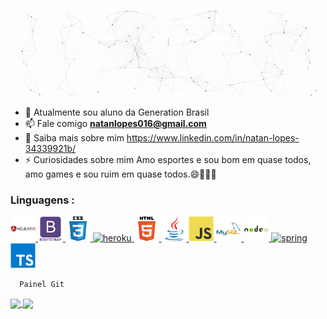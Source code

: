<p align="center">
  <img src="https://github.com/natxn/natxn/raw/main/assets/GifGit.gif" alt="oi, eu sou o natan">
</p>

- 🔭 Atualmente sou aluno da Generation Brasil 
- 📫 Fale comigo **natanlopes016@gmail.com**
- 📄 Saiba mais sobre mim https://www.linkedin.com/in/natan-lopes-34339921b/
- ⚡ Curiosidades sobre mim  Amo esportes e sou bom em quase todos, amo games e sou ruim em quase todos.😄🤷🏾‍♂️

<h3 align="left">Linguagens :</h3>
<p align="left"> <a href="https://angular.io" target="_blank" rel="noreferrer"> <img src="https://raw.githubusercontent.com/devicons/devicon/master/icons/angularjs/angularjs-original-wordmark.svg" alt="angularjs" width="40" height="40"/> </a> <a href="https://getbootstrap.com" target="_blank" rel="noreferrer"> <img src="https://raw.githubusercontent.com/devicons/devicon/master/icons/bootstrap/bootstrap-plain-wordmark.svg" alt="bootstrap" width="40" height="40"/> </a> <a href="https://www.w3schools.com/css/" target="_blank" rel="noreferrer"> <img src="https://raw.githubusercontent.com/devicons/devicon/master/icons/css3/css3-original-wordmark.svg" alt="css3" width="40" height="40"/> </a> <a href="https://heroku.com" target="_blank" rel="noreferrer"> <img src="https://www.vectorlogo.zone/logos/heroku/heroku-icon.svg" alt="heroku" width="40" height="40"/> </a> <a href="https://www.w3.org/html/" target="_blank" rel="noreferrer"> <img src="https://raw.githubusercontent.com/devicons/devicon/master/icons/html5/html5-original-wordmark.svg" alt="html5" width="40" height="40"/> </a> <a href="https://www.java.com" target="_blank" rel="noreferrer"> <img src="https://raw.githubusercontent.com/devicons/devicon/master/icons/java/java-original.svg" alt="java" width="40" height="40"/> </a> <a href="https://developer.mozilla.org/en-US/docs/Web/JavaScript" target="_blank" rel="noreferrer"> <img src="https://raw.githubusercontent.com/devicons/devicon/master/icons/javascript/javascript-original.svg" alt="javascript" width="40" height="40"/> </a> <a href="https://www.mysql.com/" target="_blank" rel="noreferrer"> <img src="https://raw.githubusercontent.com/devicons/devicon/master/icons/mysql/mysql-original-wordmark.svg" alt="mysql" width="40" height="40"/> </a> <a href="https://nodejs.org" target="_blank" rel="noreferrer"> <img src="https://raw.githubusercontent.com/devicons/devicon/master/icons/nodejs/nodejs-original-wordmark.svg" alt="nodejs" width="40" height="40"/> </a> <a href="https://spring.io/" target="_blank" rel="noreferrer"> <img src="https://www.vectorlogo.zone/logos/springio/springio-icon.svg" alt="spring" width="40" height="40"/> </a> <a href="https://www.typescriptlang.org/" target="_blank" rel="noreferrer"> <img src="https://raw.githubusercontent.com/devicons/devicon/master/icons/typescript/typescript-original.svg" alt="typescript" width="40" height="40"/> </a> </p>

<!--
<p> <img align = "left" src = "https://github-readme-stats.vercel.app/api/top-langs?username=natxn&show_icons=true&locale=en&layout=compact" alt = "natxn" /> </p>

<p> & nbsp; <img align = "center" src = "https://github-readme-stats.vercel.app/api?username=natxn&show_icons=true&locale=en" alt = "natxn" /> </p>

<p> <img align = "center" src = "https://github-readme-streak-stats.herokuapp.com/?user=natxn&" alt = "natxn" /> </p>
-->

    
      
      Painel Git
  
  
  <a href="https://github.com/Natxn">
  <img height = "180em" align = "center" src = "https://github-readme-stats.vercel.app/api?username=Natxn&show_icons=true&theme=react&include_all_commits=true&count_private=true" />
  <img height = "180em" align = "center" src = "https://github-readme-stats.vercel.app/api/top-langs/?username=Natxn&layout=compact&langs_count=7&theme=react" />
